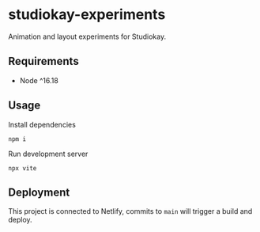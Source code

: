 # studiokay-experiments

Animation and layout experiments for Studiokay.

## Requirements

- Node ^16.18

## Usage

Install dependencies

```
npm i
```

Run development server

```
npx vite
```

## Deployment

This project is connected to Netlify, commits to `main` will trigger a build and deploy.
